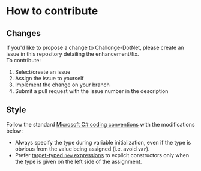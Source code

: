 ﻿# How to contribute

## Changes

If you'd like to propose a change to Challonge-DotNet, please create an issue in this repository detailing the enhancement/fix.  
To contribute:  

1. Select/create an issue
2. Assign the issue to yourself
3. Implement the change on your branch
4. Submit a pull request with the issue number in the description

## Style

Follow the standard [Microsoft C# coding conventions](https://docs.microsoft.com/en-us/dotnet/csharp/fundamentals/coding-style/coding-conventions) with the modifications below:

* Always specify the type during variable initialization, even if the type is obvious from the value being assigned (i.e. avoid `var`).
* Prefer [target-typed `new` expressions](https://docs.microsoft.com/en-us/dotnet/csharp/language-reference/proposals/csharp-9.0/target-typed-new) to explicit constructors only when the type is given on the left side of the assignment.